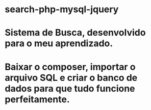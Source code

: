 # search-php-mysql-jquery
# Sistema de Busca, desenvolvido para o meu aprendizado. 
# Baixar o composer, importar o arquivo SQL e criar o banco de dados para que tudo funcione perfeitamente.
